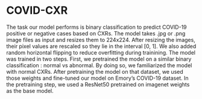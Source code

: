 # COVID-CXR
The task our model performs is binary classification to predict COVID-19 positive or negative cases based on CXRs. The model takes .jpg or .png image files as input and resizes them to 224x224. After resizing the images, their pixel values are rescaled so they lie in the interval [0, 1]. We also added random horizontal flipping to reduce overfitting during trainining. The model was trained in two steps. First, we pretrained the model on a similar binary classification : normal vs abnormal. By doing so, we familiarized the model with normal CXRs. After pretraining the model on that dataset, we used those weights and fine-tuned our model on Emory’s COVID-19 dataset. In the pretraining step, we used a ResNet50 pretrained on imagenet weights as the base model.

